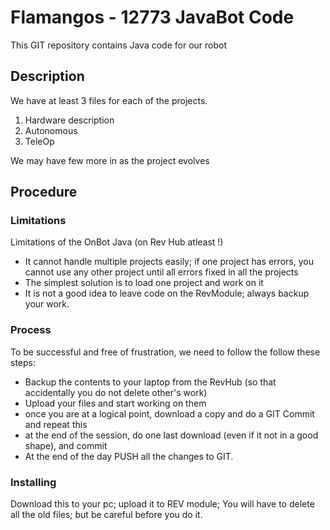 # Flamangos - 12773 JavaBot Code

This GIT repository contains Java code for our robot

## Description
We have at least 3 files for each of the projects. 
1. Hardware description 
2. Autonomous
3. TeleOp

We may have few more in as the project evolves


## Procedure
### Limitations
Limitations of the OnBot Java (on Rev Hub atleast !)
- It cannot handle multiple projects easily; if one project has errors, you cannot use any other project
until all errors fixed in all the projects
- The simplest solution is to load one project and work on it 
- It is not a good idea to leave code on the RevModule; always backup your work. 

### Process
To be successful and free of frustration, we need to follow the follow these steps:
- Backup the contents to your laptop from the RevHub (so that accidentally you do not delete other's work)
- Upload your files and start working on them
- once you are at a logical point, download a copy and do a GIT Commit and repeat this 
- at the end of the session, do one last download (even if it not in a good shape), and commit
- At the end of the day PUSH all the changes to GIT. 

### Installing

Download this to your pc; upload it to REV module; You will have to delete all the old files; but be careful before you do it.